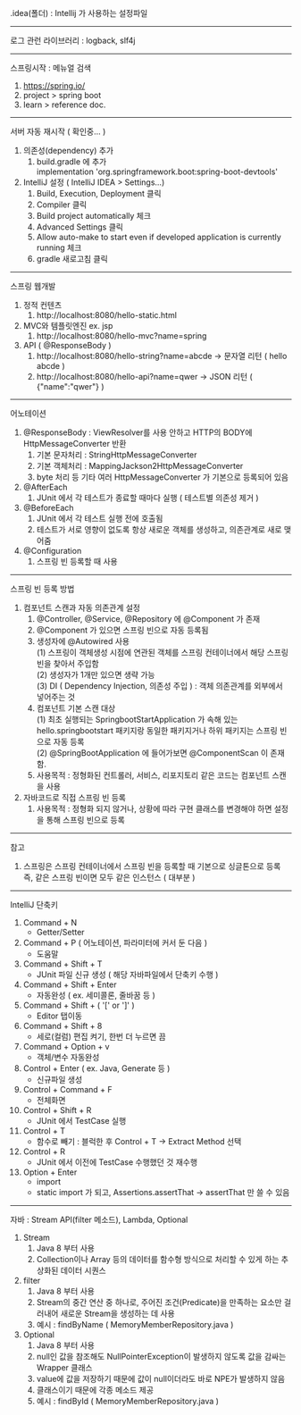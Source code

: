 .idea(폴더) : Intellij 가 사용하는 설정파일

---
로그 관런 라이브러리 : logback, slf4j

---
스프링시작 : 메뉴얼 검색
1. https://spring.io/
2. project > spring boot
3. learn > reference doc.

---
서버 자동 재시작 ( 확인중... )
1. 의존성(dependency) 추가  
   1) build.gradle 에 추가  
   implementation 'org.springframework.boot:spring-boot-devtools'
2. IntelliJ 설정 ( IntelliJ IDEA > Settings...)
   1) Build, Execution, Deployment 클릭
   2) Compiler 클릭
   3) Build project automatically 체크
   4) Advanced Settings 클릭
   5) Allow auto-make to start even if developed application is currently running 체크
   6) gradle 새로고침 클릭

---
스프링 웹개발
1. 정적 컨텐츠
   1) http://localhost:8080/hello-static.html 
2. MVC와 템플릿엔진 ex. jsp
   1) http://localhost:8080/hello-mvc?name=spring
3. API ( @ResponseBody )
   1) http://localhost:8080/hello-string?name=abcde -> 문자열 리턴 ( hello abcde )
   2) http://localhost:8080/hello-api?name=qwer -> JSON 리턴 ( {"name":"qwer"} )

---
어노테이션
1. @ResponseBody : ViewResolver를 사용 안하고 HTTP의 BODY에 HttpMessageConverter 반환
   1) 기본 문자처리 : StringHttpMessageConverter
   2) 기본 객체처리 : MappingJackson2HttpMessageConverter
   3) byte 처리 등 기타 여러 HttpMessageConverter 가 기본으로 등록되어 있음
2. @AfterEach
   1) JUnit 에서 각 테스트가 종료할 때마다 실행 ( 테스트별 의존성 제거 )
3. @BeforeEach
   1) JUnit 에서 각 테스트 실행 전에 호출됨
   2) 테스트가 서로 영향이 없도록 항상 새로운 객체를 생성하고, 의존관계로 새로 맺어줌
4. @Configuration
   1) 스프링 빈 등록할 때 사용

---
스프링 빈 등록 방법
1. 컴포넌트 스캔과 자동 의존관계 설정
   1) @Controller, @Service, @Repository 에 @Component 가 존재
   2) @Component 가 있으면 스프링 빈으로 자동 등록됨
   3) 생성자에 @Autowired 사용 <br>
      (1) 스프링이 객체생성 시점에 연관된 객체를 스프링 컨테이너에서 해당 스프링 빈을 찾아서 주입함 <br>
      (2) 생성자가 1개만 있으면 생략 가능 <br>
      (3) DI ( Dependency Injection, 의존성 주입 ) : 객체 의존관계를 외부에서 넣어주는 것
   4) 컴포넌트 기본 스캔 대상 <br>
      (1) 최초 실행되는 SpringbootStartApplication 가 속해 있는 hello.springbootstart 패키지랑 동일한 패키지거나 하위 패키지는 스프링 빈으로 자동 등록 <br>
      (2) @SpringBootApplication 에 들어가보면 @ComponentScan 이 존재함.
   5) 사용목적 : 정형화된 컨트롤러, 서비스, 리포지토리 같은 코드는 컴포넌트 스캔을 사용
2. 자바코드로 직접 스프링 빈 등록
   1) 사용목적 : 정형화 되지 않거나, 상황에 따라 구현 클래스를 변경해야 하면 설정을 통해 스프링 빈으로 등록

---
참고
1. 스프링은 스프링 컨테이너에서 스프링 빈을 등록할 때 기본으로 싱글톤으로 등록 <br>
   즉, 같은 스프링 빈이면 모두 같은 인스턴스 ( 대부분 )

---
IntelliJ 단축키
1. Command + N
   - Getter/Setter
2. Command + P ( 어노테이션, 파라미터에 커서 둔 다음 )
   - 도움말
3. Command + Shift + T
   - JUnit 파일 신규 생성 ( 해당 자바파일에서 단축키 수행 )
4. Command + Shift + Enter
   - 자동완성 ( ex. 세미콜론, 줄바꿈 등 )
5. Command + Shift + ( '[' or ']' )
    - Editor 탭이동
6. Command + Shift + 8
   - 세로(컬럼) 편집 켜기, 한번 더 누르면 끔
7. Command + Option + v
   - 객체/변수 자동완성
8. Control + Enter ( ex. Java, Generate 등 )
   - 신규파일 생성
9. Control + Command + F
   - 전체화면
10. Control + Shift + R
    - JUnit 에서 TestCase 실행
11. Control + T
    - 함수로 빼기 : 블럭한 후 Control + T -> Extract Method 선택
12. Control + R
    - JUnit 에서 이전에 TestCase 수행했던 것 재수행
13. Option + Enter
    - import
    - static import 가 되고, Assertions.assertThat -> assertThat 만 쓸 수 있음

---
자바 : Stream API(filter 메소드), Lambda, Optional
1. Stream
   1) Java 8 부터 사용
   2) Collection이나 Array 등의 데이터를 함수형 방식으로 처리할 수 있게 하는 추상화된 데이터 시퀀스
2. filter
   1) Java 8 부터 사용
   2) Stream의 중간 연산 중 하나로, 주어진 조건(Predicate)을 만족하는 요소만 걸러내어 새로운 Stream을 생성하는 데 사용
   3) 예시 : findByName ( MemoryMemberRepository.java )
3. Optional
   1) Java 8 부터 사용
   2) null인 값을 참조해도 NullPointerException이 발생하지 않도록 값을 감싸는 Wrapper 클래스
   3) value에 값을 저장하기 때문에 값이 null이더라도 바로 NPE가 발생하지 않음
   4) 클래스이기 때문에 각종 메소드 제공
   5) 예시 : findById ( MemoryMemberRepository.java )